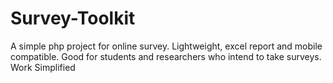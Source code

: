 # Survey-Toolkit
A simple php project for online survey. Lightweight, excel report and mobile compatible. Good for students and researchers who intend to take surveys.
Work Simplified
